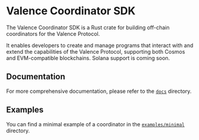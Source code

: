 # Valence Coordinator SDK

The Valence Coordinator SDK is a Rust crate for building off-chain coordinators
for the Valence Protocol.

It enables developers to create and manage programs that interact with and
extend the capabilities of the Valence Protocol, supporting both Cosmos and
EVM-compatible blockchains. Solana support is coming soon.

## Documentation

For more comprehensive documentation, please refer to the [`docs`](./docs) directory.

## Examples

You can find a minimal example of a coordinator in the [`examples/minimal`](./examples/minimal) directory.
